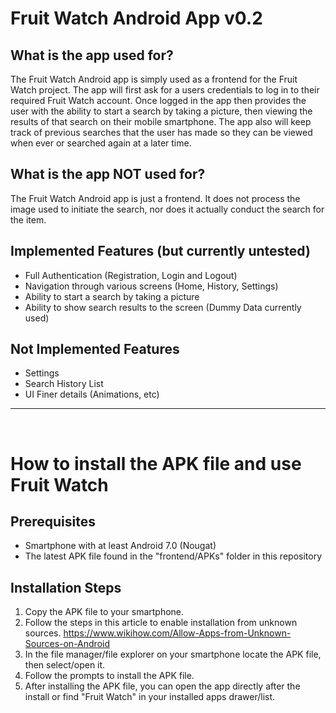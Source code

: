 # Fruit Watch Android App v0.2

## What is the app used for?
The Fruit Watch Android app is simply used as a frontend for the Fruit Watch project. The app will first ask for a users credentials to log in to their required Fruit Watch account. Once logged in the app then provides the user with the ability to start a search by taking a picture, then viewing the results of that search on their mobile smartphone. The app also will keep track of previous searches that the user has made so they can be viewed when ever or searched again at a later time.

## What is the app NOT used for?
The Fruit Watch Android app is just a frontend. It does not process the image used to initiate the search, nor does it actually conduct the search for the item.

## Implemented Features (but currently untested)
- Full Authentication (Registration, Login and Logout)
- Navigation through various screens (Home, History, Settings)
- Ability to start a search by taking a picture
- Ability to show search results to the screen (Dummy Data currently used)


## Not Implemented Features
- Settings 
- Search History List
- UI Finer details (Animations, etc)

<hr>
<br>

# How to install the APK file and use Fruit Watch 

## Prerequisites
  - Smartphone with at least Android 7.0 (Nougat)
  - The latest APK file found in the "frontend/APKs" folder in this repository

## Installation Steps
1. Copy the APK file to your smartphone.
2. Follow the steps in this article to enable installation from unknown sources. https://www.wikihow.com/Allow-Apps-from-Unknown-Sources-on-Android
3. In the file manager/file explorer on your smartphone locate the APK file, then select/open it.
4. Follow the prompts to install the APK file.
5. After installing the APK file, you can open the app directly after the install or find "Fruit Watch" in your installed apps drawer/list.
